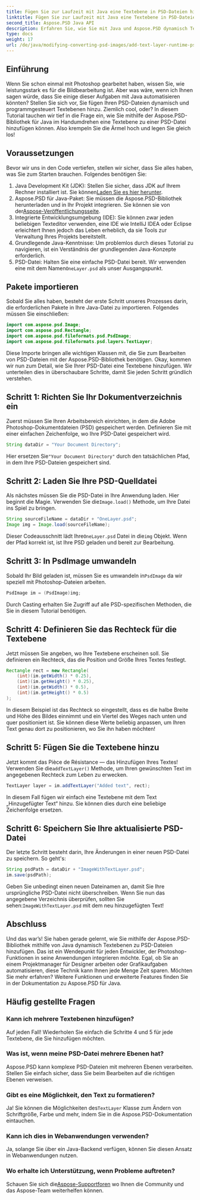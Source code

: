 ```yaml
---
title: Fügen Sie zur Laufzeit mit Java eine Textebene in PSD-Dateien hinzu
linktitle: Fügen Sie zur Laufzeit mit Java eine Textebene in PSD-Dateien hinzu
second_title: Aspose.PSD Java API
description: Erfahren Sie, wie Sie mit Java und Aspose.PSD dynamisch Textebenen zu PSD-Dateien hinzufügen. Folgen Sie diesem Schritt-für-Schritt-Tutorial für spannende Automatisierungsmöglichkeiten.
type: docs
weight: 17
url: /de/java/modifying-converting-psd-images/add-text-layer-runtime-psd-files/
---
```

## Einführung
Wenn Sie schon einmal mit Photoshop gearbeitet haben, wissen Sie, wie leistungsstark es für die Bildbearbeitung ist. Aber was wäre, wenn ich Ihnen sagen würde, dass Sie einige dieser Aufgaben mit Java automatisieren könnten? Stellen Sie sich vor, Sie fügen Ihren PSD-Dateien dynamisch und programmgesteuert Textebenen hinzu. Ziemlich cool, oder? In diesem Tutorial tauchen wir tief in die Frage ein, wie Sie mithilfe der Aspose.PSD-Bibliothek für Java im Handumdrehen eine Textebene zu einer PSD-Datei hinzufügen können. Also krempeln Sie die Ärmel hoch und legen Sie gleich los!
## Voraussetzungen
Bevor wir uns in den Code vertiefen, stellen wir sicher, dass Sie alles haben, was Sie zum Starten brauchen. Folgendes benötigen Sie:
1.  Java Development Kit (JDK): Stellen Sie sicher, dass JDK auf Ihrem Rechner installiert ist. Sie können[Laden Sie es hier herunter](https://www.oracle.com/java/technologies/javase-jdk11-downloads.html).
2.  Aspose.PSD für Java-Paket: Sie müssen die Aspose.PSD-Bibliothek herunterladen und in Ihr Projekt integrieren. Sie können sie von der[Aspose-Veröffentlichungsseite](https://releases.aspose.com/psd/java/).
3. Integrierte Entwicklungsumgebung (IDE): Sie können zwar jeden beliebigen Texteditor verwenden, eine IDE wie IntelliJ IDEA oder Eclipse erleichtert Ihnen jedoch das Leben erheblich, da sie Tools zur Verwaltung Ihres Projekts bereitstellt.
4. Grundlegende Java-Kenntnisse: Um problemlos durch dieses Tutorial zu navigieren, ist ein Verständnis der grundlegenden Java-Konzepte erforderlich.
5.  PSD-Datei: Halten Sie eine einfache PSD-Datei bereit. Wir verwenden eine mit dem Namen`OneLayer.psd` als unser Ausgangspunkt.
## Pakete importieren
Sobald Sie alles haben, besteht der erste Schritt unseres Prozesses darin, die erforderlichen Pakete in Ihre Java-Datei zu importieren. Folgendes müssen Sie einschließen:
```java
import com.aspose.psd.Image;
import com.aspose.psd.Rectangle;
import com.aspose.psd.fileformats.psd.PsdImage;
import com.aspose.psd.fileformats.psd.layers.TextLayer;
```
Diese Importe bringen alle wichtigen Klassen mit, die Sie zum Bearbeiten von PSD-Dateien mit der Aspose.PSD-Bibliothek benötigen.
Okay, kommen wir nun zum Detail, wie Sie Ihrer PSD-Datei eine Textebene hinzufügen. Wir unterteilen dies in überschaubare Schritte, damit Sie jeden Schritt gründlich verstehen.
## Schritt 1: Richten Sie Ihr Dokumentverzeichnis ein
Zuerst müssen Sie Ihren Arbeitsbereich einrichten, in dem die Adobe Photoshop-Dokumentdateien (PSD) gespeichert werden. Definieren Sie mit einer einfachen Zeichenfolge, wo Ihre PSD-Datei gespeichert wird.
```java
String dataDir = "Your Document Directory"; 
```
 Hier ersetzen Sie`"Your Document Directory"` durch den tatsächlichen Pfad, in dem Ihre PSD-Dateien gespeichert sind.
## Schritt 2: Laden Sie Ihre PSD-Quelldatei
Als nächstes müssen Sie die PSD-Datei in Ihre Anwendung laden. Hier beginnt die Magie. Verwenden Sie die`Image.load()` Methode, um Ihre Datei ins Spiel zu bringen.
```java
String sourceFileName = dataDir + "OneLayer.psd"; 
Image img = Image.load(sourceFileName);
```
 Dieser Codeausschnitt lädt Ihre`OneLayer.psd` Datei in die`img` Objekt. Wenn der Pfad korrekt ist, ist Ihre PSD geladen und bereit zur Bearbeitung.
## Schritt 3: In PsdImage umwandeln
 Sobald Ihr Bild geladen ist, müssen Sie es umwandeln in`PsdImage` da wir speziell mit Photoshop-Dateien arbeiten.
```java
PsdImage im = (PsdImage)img;
```
Durch Casting erhalten Sie Zugriff auf alle PSD-spezifischen Methoden, die Sie in diesem Tutorial benötigen.
## Schritt 4: Definieren Sie das Rechteck für die Textebene
Jetzt müssen Sie angeben, wo Ihre Textebene erscheinen soll. Sie definieren ein Rechteck, das die Position und Größe Ihres Textes festlegt.
```java
Rectangle rect = new Rectangle(
    (int)(im.getWidth() * 0.25),
    (int)(im.getHeight() * 0.25),
    (int)(im.getWidth() * 0.5),
    (int)(im.getHeight() * 0.5)
);
```
In diesem Beispiel ist das Rechteck so eingestellt, dass es die halbe Breite und Höhe des Bildes einnimmt und ein Viertel des Weges nach unten und quer positioniert ist. Sie können diese Werte beliebig anpassen, um Ihren Text genau dort zu positionieren, wo Sie ihn haben möchten!
## Schritt 5: Fügen Sie die Textebene hinzu
 Jetzt kommt das Pièce de Résistance — das Hinzufügen Ihres Textes! Verwenden Sie die`addTextLayer()` Methode, um Ihren gewünschten Text im angegebenen Rechteck zum Leben zu erwecken.
```java
TextLayer layer = im.addTextLayer("Added text", rect);
```
In diesem Fall fügen wir einfach eine Textebene mit dem Text „Hinzugefügter Text“ hinzu. Sie können dies durch eine beliebige Zeichenfolge ersetzen.
## Schritt 6: Speichern Sie Ihre aktualisierte PSD-Datei
Der letzte Schritt besteht darin, Ihre Änderungen in einer neuen PSD-Datei zu speichern. So geht's:
```java
String psdPath = dataDir + "ImageWithTextLayer.psd";
im.save(psdPath);
```
 Geben Sie unbedingt einen neuen Dateinamen an, damit Sie Ihre ursprüngliche PSD-Datei nicht überschreiben. Wenn Sie nun das angegebene Verzeichnis überprüfen, sollten Sie sehen:`ImageWithTextLayer.psd` mit dem neu hinzugefügten Text!
## Abschluss
Und das war’s! Sie haben gerade gelernt, wie Sie mithilfe der Aspose.PSD-Bibliothek mithilfe von Java dynamisch Textebenen zu PSD-Dateien hinzufügen. Das ist ein Wendepunkt für jeden Entwickler, der Photoshop-Funktionen in seine Anwendungen integrieren möchte. Egal, ob Sie an einem Projektmanager für Designer arbeiten oder Grafikaufgaben automatisieren, diese Technik kann Ihnen jede Menge Zeit sparen.
Möchten Sie mehr erfahren? Weitere Funktionen und erweiterte Features finden Sie in der Dokumentation zu Aspose.PSD für Java.
## Häufig gestellte Fragen
### Kann ich mehrere Textebenen hinzufügen?
Auf jeden Fall! Wiederholen Sie einfach die Schritte 4 und 5 für jede Textebene, die Sie hinzufügen möchten.
### Was ist, wenn meine PSD-Datei mehrere Ebenen hat?
Aspose.PSD kann komplexe PSD-Dateien mit mehreren Ebenen verarbeiten. Stellen Sie einfach sicher, dass Sie beim Bearbeiten auf die richtigen Ebenen verweisen.
### Gibt es eine Möglichkeit, den Text zu formatieren?
 Ja! Sie können die Möglichkeiten des`TextLayer` Klasse zum Ändern von Schriftgröße, Farbe und mehr, indem Sie in die Aspose.PSD-Dokumentation eintauchen.
### Kann ich dies in Webanwendungen verwenden?
Ja, solange Sie über ein Java-Backend verfügen, können Sie diesen Ansatz in Webanwendungen nutzen.
### Wo erhalte ich Unterstützung, wenn Probleme auftreten?
 Schauen Sie sich die[Aspose-Supportforen](https://forum.aspose.com/c/psd/34) wo Ihnen die Community und das Aspose-Team weiterhelfen können.